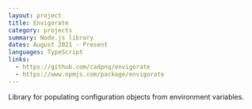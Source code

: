 ```yaml
---
layout: project
title: Envigorate
category: projects
summary: Node.js library
dates: August 2021 - Present
languages: TypeScript 
links:
  - https://github.com/cadpnq/envigorate
  - https://www.npmjs.com/package/envigorate
---
```


Library for populating configuration objects from environment variables.
